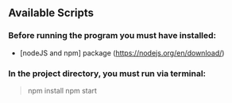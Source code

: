 ## Available Scripts

### Before running the program you must have installed:
- [nodeJS and npm] package (https://nodejs.org/en/download/)

### In the project directory, you must run via terminal:

> npm install
> npm start
